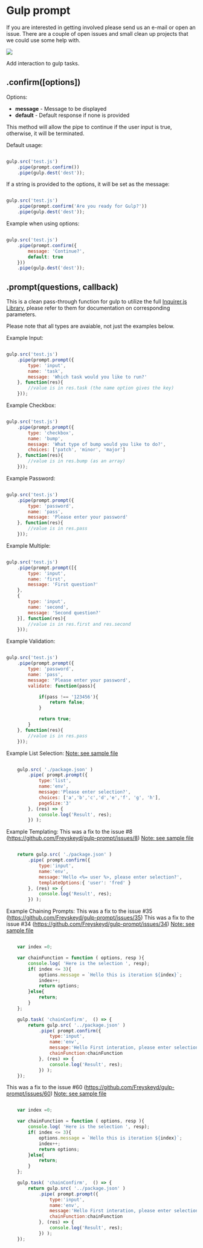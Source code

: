 # Gulp prompt

If you are interested in getting involved please send us an e-mail or open an issue.
There are a couple of open issues and small clean up projects that we could use some help with.

<a href="https://codeclimate.com/github/shannonlal/gulp-prompt/maintainability"><img src="https://api.codeclimate.com/v1/badges/b9e10756dc89eb1d7c19/maintainability" /></a>

Add interaction to gulp tasks.

## .confirm([options])

Options:

 - **message** - Message to be displayed
 - **default** - Default response if none is provided

This method will allow the pipe to continue if the user input is true, otherwise, it will be terminated.

Default usage:
```javascript

gulp.src('test.js')
	.pipe(prompt.confirm())
	.pipe(gulp.dest('dest'));

```

If a string is provided to the options, it will be set as the message:
```javascript

gulp.src('test.js')
	.pipe(prompt.confirm('Are you ready for Gulp?'))
	.pipe(gulp.dest('dest'));

```

Example when using options:
```javascript

gulp.src('test.js')
	.pipe(prompt.confirm({
		message: 'Continue?',
		default: true
	}))
	.pipe(gulp.dest('dest'));

```

## .prompt(questions, callback)

This is a clean pass-through function for gulp to utilize the full [Inquirer.js Library](https://github.com/SBoudrias/Inquirer.js), please refer to them for documentation on corresponding parameters.

Please note that all types are avaiable, not just the examples below.

Example Input:
```javascript

gulp.src('test.js')
	.pipe(prompt.prompt({
		type: 'input',
		name: 'task',
		message: 'Which task would you like to run?'
	}, function(res){
		//value is in res.task (the name option gives the key)
	}));

```

Example Checkbox:
```javascript

gulp.src('test.js')
	.pipe(prompt.prompt({
		type: 'checkbox',
		name: 'bump',
		message: 'What type of bump would you like to do?',
		choices: ['patch', 'minor', 'major']
	}, function(res){
		//value is in res.bump (as an array)
	}));

```

Example Password:
```javascript

gulp.src('test.js')
	.pipe(prompt.prompt({
		type: 'password',
		name: 'pass',
		message: 'Please enter your password'
	}, function(res){
		//value is in res.pass
	}));

```

Example Multiple:
```javascript

gulp.src('test.js')
	.pipe(prompt.prompt([{
		type: 'input',
		name: 'first',
		message: 'First question?'
	},
	{
		type: 'input',
		name: 'second',
		message: 'Second question?'
	}], function(res){
		//value is in res.first and res.second
	}));

```

Example Validation:
```javascript

gulp.src('test.js')
	.pipe(prompt.prompt({
		type: 'password',
		name: 'pass',
		message: 'Please enter your password',
		validate: function(pass){

			if(pass !== '123456'){
				return false;
			}

			return true;
		}
	}, function(res){
		//value is in res.pass
	}));

```

Example List Selection:
[Note: see sample file]( examples/list-selection-gulpfile.js)
```javascript

    gulp.src( './package.json' )
        .pipe( prompt.prompt({
            type:'list',
            name:'env',
            message:'Please enter selection?',
            choices: ['a','b','c','d','e','f', 'g', 'h'],
            pageSize:'3'
        }, (res) => {
            console.log('Result', res);
        }) );

```

Example Templating:
This was a fix to the issue #8 (https://github.com/Freyskeyd/gulp-prompt/issues/8)
[Note: see sample file]( examples/template-replacement-gulpfile.js)
```javascript

    return gulp.src( './package.json' )
        .pipe( prompt.confirm({
            type:'input',
            name:'env',
            message:'Hello <%= user %>, please enter selection?',
            templateOptions:{ 'user': 'fred' }
        }, (res) => {
            console.log('Result', res);
        }) );
```

Example Chaining Prompts:
This was a fix to the issue #35 (https://github.com/Freyskeyd/gulp-prompt/issues/35)
This was a fix to the issue #34 (https://github.com/Freyskeyd/gulp-prompt/issues/34)
[Note: see sample file]( examples/chain-confirm-gulpfile.js)
```javascript

	var index =0;

	var chainFunction = function ( options, resp ){
		console.log( 'Here is the selection ', resp);
		if( index <= 3){
			options.message = `Hello this is iteration ${index}`;
			index++;
			return options;
		}else{
			return;
		}
	};

	gulp.task( 'chainConfirm',  () => {
		return gulp.src( '../package.json' )
			.pipe( prompt.confirm({
				type:'input',
				name:'env',
				message:'Hello First interation, please enter selection?',
				chainFunction:chainFunction
			}, (res) => {
				console.log('Result', res);
			}) );
	});
```

This was a fix to the issue #60 (https://github.com/Freyskeyd/gulp-prompt/issues/60)
[Note: see sample file]( examples/chain-prompt-gulpfile.js)
```javascript

	var index =0;

	var chainFunction = function ( options, resp ){
		console.log( 'Here is the selection ', resp);
		if( index <= 3){
			options.message = `Hello this is iteration ${index}`;
			index++;
			return options;
		}else{
			return;
		}
	};

	gulp.task( 'chainConfirm',  () => {
		return gulp.src( '../package.json' )
			.pipe( prompt.prompt({
				type:'input',
				name:'env',
				message:'Hello First interation, please enter selection?',
				chainFunction:chainFunction
			}, (res) => {
				console.log('Result', res);
			}) );
	});
```

